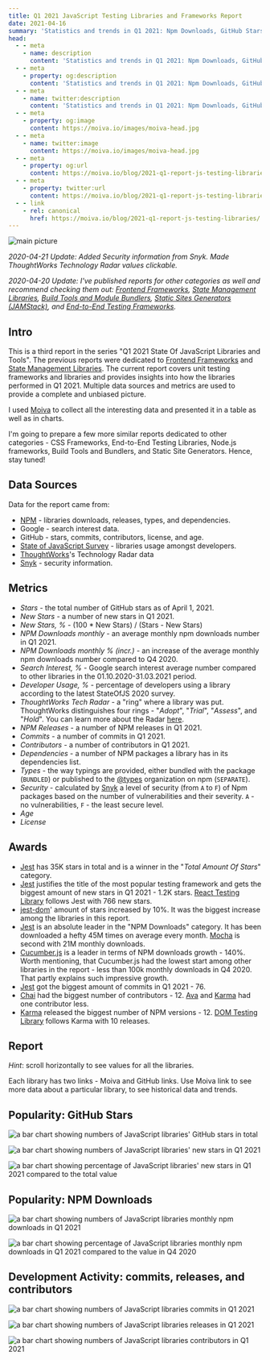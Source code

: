 ```yaml
---
title: Q1 2021 JavaScript Testing Libraries and Frameworks Report
date: 2021-04-16
summary: 'Statistics and trends in Q1 2021: Npm Downloads, GitHub Stars, Google Trends, Releases, and more. Is Jest still a thing? What is the state of Enzyme? Find the answers in this report.'
head:
  - - meta
    - name: description
      content: 'Statistics and trends in Q1 2021: Npm Downloads, GitHub Stars, Google Trends, Releases, and more. Is Jest still a thing? What is the state of Enzyme? Find the answers in this report.'
  - - meta
    - property: og:description
      content: 'Statistics and trends in Q1 2021: Npm Downloads, GitHub Stars, Google Trends, Releases, and more. Is Jest still a thing? What is the state of Enzyme? Find the answers in this report.'
  - - meta
    - name: twitter:description
      content: 'Statistics and trends in Q1 2021: Npm Downloads, GitHub Stars, Google Trends, Releases, and more. Is Jest still a thing? What is the state of Enzyme? Find the answers in this report.'
  - - meta
    - property: og:image
      content: https://moiva.io/images/moiva-head.jpg
  - - meta
    - name: twitter:image
      content: https://moiva.io/images/moiva-head.jpg
  - - meta
    - property: og:url
      content: https://moiva.io/blog/2021-q1-report-js-testing-libraries/
  - - meta
    - property: twitter:url
      content: https://moiva.io/blog/2021-q1-report-js-testing-libraries/
  - - link
    - rel: canonical
      href: https://moiva.io/blog/2021-q1-report-js-testing-libraries/
---
```


<script setup>
import Table from './Table.vue';
</script>

![main picture](./logo.png)

_2020-04-21 Update: Added Security information from Snyk. Made ThoughtWorks Technology Radar values clickable._

_2020-04-20 Update: I've published reports for other categories as well and recommend checking them out: [Frontend Frameworks](https://moiva.io/blog/2021-q1-state-of-js-frameworks), [State Management Libraries](https://moiva.io/blog/2021-q1-report-state-management), [Build Tools and Module Bundlers](https://moiva.io/blog/2021-q1-report-js-build-tools-bundlers), [Static Sites Generators (JAMStack)](https://moiva.io/blog/2021-q1-report-js-jamstack), and [End-to-End Testing Frameworks](https://moiva.io/blog/2021-q1-report-end-to-end-testing-frameworks)._

## Intro

This is a third report in the series "Q1 2021 State Of JavaScript Libraries and Tools".
The previous reports were dedicated to [Frontend Frameworks](https://moiva.io/blog/2021-q1-state-of-js-frameworks) and [State Management Libraries](https://moiva.io/blog/2021-q1-report-state-management).
The current report covers unit testing frameworks and libraries and provides insights into how the libraries performed in Q1 2021. Multiple data sources and metrics are used to provide a complete and unbiased picture.

I used [Moiva](http://moiva.io/) to collect all the interesting data and presented it in a table as well as in charts.

I'm going to prepare a few more similar reports dedicated to other categories - CSS Frameworks, End-to-End Testing Libraries, Node.js frameworks, Build Tools and Bundlers, and Static Site Generators. Hence, stay tuned!

## Data Sources

Data for the report came from:

- [NPM](https://www.npmjs.com/) - libraries downloads, releases, types, and dependencies.
- Google - search interest data.
- GitHub - stars, commits, contributors, license, and age.
- [State of JavaScript Survey](https://stateofjs.com/) - libraries usage amongst developers.
- [ThoughtWorks](https://www.thoughtworks.com/)'s Technology Radar data
- [Snyk](https://snyk.io/) - security information.

## Metrics

- _Stars_ - the total number of GitHub stars as of April 1, 2021.
- _New Stars_ - a number of new stars in Q1 2021.
- _New Stars, %_ - (100 \* New Stars) / (Stars - New Stars)
- _NPM Downloads monthly_ - an average monthly npm downloads number in Q1 2021.
- _NPM Downloads monthly % (incr.)_ - an increase of the average monthly npm downloads number compared to Q4 2020.
- _Search Interest, %_ - Google search interest average number compared to other libraries in the 01.10.2020-31.03.2021 period.
- _Developer Usage, %_ - percentage of developers using a library according to the latest StateOfJS 2020 survey.
- _ThoughtWorks Tech Radar_ - a "ring" where a library was put. ThoughtWorks distinguishes four rings - "_Adopt_", "_Trial_", "_Assess_", and "_Hold_". You can learn more about the Radar [here](https://www.thoughtworks.com/radar/faq).
- _NPM Releases_ - a number of NPM releases in Q1 2021.
- _Commits_ - a number of commits in Q1 2021.
- _Contributors_ - a number of contributors in Q1 2021.
- _Dependencies_ - a number of NPM packages a library has in its dependencies list.
- _Types_ - the way typings are provided, either bundled with the package (`BUNDLED`) or published to the [@types](https://www.npmjs.com/~types) organization on npm (`SEPARATE`).
- _Security_ - calculated by [Snyk](https://snyk.io/) a level of security (from `A` to `F`) of Npm packages based on the number of vulnerabilities and their severity. `A` - no vulnerabilities, `F` - the least secure level.
- _Age_
- _License_

## Awards

- [Jest](https://github.com/facebook/jest) has 35K stars in total and is a winner in the "_Total Amount Of Stars_" category.
- [Jest](https://github.com/facebook/jest) justifies the title of the most popular testing framework and gets the biggest amount of new stars in Q1 2021 - 1.2K stars. [React Testing Library](https://github.com/testing-library/react-testing-library) follows Jest with 766 new stars.
- [jest-dom](https://github.com/testing-library/jest-dom)' amount of stars increased by 10%. It was the biggest increase among the libraries in this report.
- [Jest](https://github.com/facebook/jest) is an absolute leader in the "NPM Downloads" category. It has been downloaded a hefty 45M times on average every month. [Mocha](https://github.com/mochajs/mocha) is second with 21M monthly downloads.
- [Cucumber.js](https://github.com/cucumber/cucumber-js) is a leader in terms of NPM downloads growth - 140%. Worth mentioning, that Cucumber.js had the lowest start among other libraries in the report - less than 100k monthly downloads in Q4 2020. That partly explains such impressive growth.
- [Jest](https://github.com/facebook/jest) got the biggest amount of commits in Q1 2021 - 76.
- [Chai](https://github.com/chaijs/chai) had the biggest number of contributors - 12. [Ava](https://github.com/avajs/ava) and [Karma](https://github.com/karma-runner/karma) had one contributor less.
- [Karma](https://github.com/karma-runner/karma) released the biggest number of NPM versions - 12. [DOM Testing Library](https://github.com/testing-library/dom-testing-library) follows Karma with 10 releases.

## Report

_Hint_: scroll horizontally to see values for all the libraries.

Each library has two links - Moiva and GitHub links. Use Moiva link to see more data about a particular library, to see historical data and trends.

<Table />

## Popularity: GitHub Stars

![a bar chart showing numbers of JavaScript libraries' GitHub stars in total](./stars.png)

<span></span>

![a bar chart showing numbers of JavaScript libraries' new stars in Q1 2021](./new-stars.png)

<span></span>

![a bar chart showing percentage of JavaScript libraries' new stars in Q1 2021 compared to the total value](./new-stars-percentage.png)

## Popularity: NPM Downloads

![a bar chart showing numbers of JavaScript libraries monthly npm downloads in Q1 2021](./npm-downloads.png)

<span></span>

![a bar chart showing percentage of JavaScript libraries monthly npm downloads in Q1 2021 compared to the value in Q4 2020](./npm-downloads-percentage.png)

## Development Activity: commits, releases, and contributors

![a bar chart showing numbers of JavaScript libraries commits in Q1 2021](./commits.png)

<span></span>

![a bar chart showing numbers of JavaScript libraries releases in Q1 2021](./npm-releases.png)

<span></span>

![a bar chart showing numbers of JavaScript libraries contributors in Q1 2021](./contributors.png)
